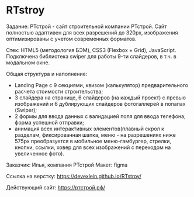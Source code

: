 # RTstroy

Задание: РТстрой - сайт строительной компании РТстрой. Сайт полностью адаптивен для всех разрешений до 320px, изображения оптимизированы с учетом современных форматов.

Стек: HTML5 (методология БЭМ), CSS3 (Flexbox + Grid), JavaScript. 
Подключена библиотека swiper для работы 9-ти слайдеров, в т.ч. в модальном окне. 

Общая структура и наполнение: 
- Landing Page с 9 секциями, квизом (калькулятор) предварительного расчета стоимости строительства;
- 3 слайдера на странице, 6 слайдеров (на каждый проект) с превью изображений и 6 дублирующих слайдеров фотогаллерей в попапах (Swiper);
- 2 формы для ввода данных с валидацией поля для ввода телефона, форма успешной отправки;
- анимация всех интерактивных элементов(плавный скрол к разделам, фиксированная шапка, меню - на разрешениях 
ниже 575px преобразуется в мобильное меню-гамбургер, стрелки, кнопки, ссылки, ховер для всех изображений 
с переходом на увеличенное фото).

	
Заказчик: Илья, компания РТстрой
Макет: figma

Ссылка на верстку: https://devexlein.github.io/RTstroy/

Действующий сайт: https://ртстрой.рф/ 